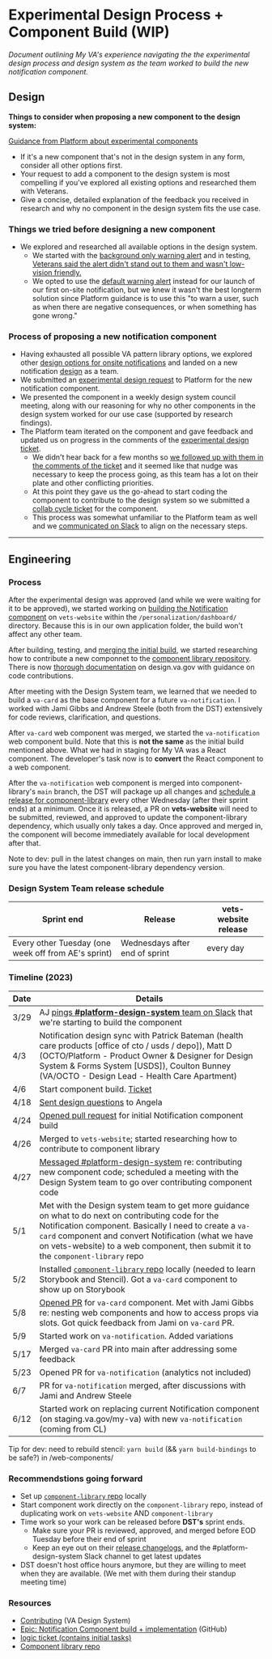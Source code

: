 # Experimental Design Process + Component Build (WIP)

_Document outlining My VA's experience navigating the the experimental design process and design system as the team worked to build the new notification component._

## Design

**Things to consider when proposing a new component to the design system:**

[Guidance from Platform about experimental components](https://design.va.gov/about/contributing-to-the-design-system/)

- If it's a new component that's not in the design system in any form, consider all other options first.
- Your request to add a component to the design system is most compelling if you've explored all existing options and researched them with Veterans.
- Give a concise, detailed explanation of the feedback you received in research and why no component in the design system fits the use case.

### Things we tried before designing a new component

- We explored and researched all available options in the design system.
  - We started with the [background only warning alert](https://design.va.gov/storybook/?path=/docs/components-va-alert--dismissable-background-only-icon#background-only-with-icon) and in testing, [Veterans said the alert didn't stand out to them and wasn't low-vision friendly.](https://github.com/department-of-veterans-affairs/va.gov-team/blob/master/products/identity-personalization/my-va/payment-history/discovery-and-research/user-research/findings.md#33-multiple-participants-commented-that-the-light-yellow-color-for-the-alert-did-not-stand-out-to-them-and-one-participant-stated-it-made-the-text-very-difficult-to-read)
  - We opted to use the [default warning alert](https://design.va.gov/components/alert#warning-alert) instead for our launch of our first on-site notification, but we knew it wasn't the best longterm solution since Platform guidance is to use this "to warn a user, such as when there are negative consequences, or when something has gone wrong."

### Process of proposing a new notification component

- Having exhausted all possible VA pattern library options, we explored other [design options for onsite notifications](https://www.sketch.com/s/9b0e6efc-423a-4354-9db3-ab2083d566c9/a/xrJ1EYV) and landed on a new notification [design](https://www.sketch.com/s/9b0e6efc-423a-4354-9db3-ab2083d566c9/a/ZOkzKM7) as a team.
- We submitted an [experimental design request](https://github.com/department-of-veterans-affairs/vets-design-system-documentation/issues/1181#issuecomment-1447073790) to Platform for the new notification component.
- We presented the component in a weekly design system council meeting, along with our reasoning for why no other components in the design system worked for our use case (supported by research findings).
- The Platform team iterated on the component and gave feedback and updated us on progress in the comments of the [experimental design ticket](https://github.com/department-of-veterans-affairs/vets-design-system-documentation/issues/1181#issuecomment-1447073790).
  - We didn't hear back for a few months so [we followed up with them in the comments of the ticket](https://github.com/department-of-veterans-affairs/vets-design-system-documentation/issues/1181) and it seemed like that nudge was necessary to keep the process going, as this team has a lot on their plate and other conflicting priorities.
  - At this point they gave us the go-ahead to start coding the component to contribute to the design system so we submitted a [collab cycle ticket](https://github.com/department-of-veterans-affairs/va.gov-team/issues/55405) for the component.
  - This process was somewhat unfamiliar to the Platform team as well and we [communicated on Slack](https://dsva.slack.com/archives/CBU0KDSB1/p1684524228447229) to align on the necessary steps.

---


## Engineering

### Process

After the experimental design was approved (and while we were waiting for it to be approved), we started working on [building the Notification component](https://github.com/department-of-veterans-affairs/va.gov-team/issues/48726) on `vets-website` within the `/personalization/dashboard/` directory. Because this is in our own application folder, the build won't affect any other team.

After building, testing, and [merging the initial build](https://github.com/department-of-veterans-affairs/vets-website/pull/24028), we started researching how to contribute a new componnet to the [component library repository](https://github.com/department-of-veterans-affairs/component-library). There is now [thorough documentation](https://design.va.gov/about/developers/contributing) on design.va.gov with guidance on code contributions.

After meeting with the Design System team, we learned that we needed to build a `va-card` as the base component for a future `va-notification`. I worked with Jami Gibbs and Andrew Steele (both from the DST) extensively for code reviews, clarification, and questions. 

After `va-card` web component was merged, we started the `va-notification` web component build. Note that this is **not the same** as the initial build mentioned above. What we had in staging for My VA was a React component. The developer's task now is to **convert** the React component to a web component.

After the `va-notification` web component is merged into component-library's `main` branch, the DST will package up all changes and [schedule a release for component-library](https://dsva.slack.com/archives/C01DBGX4P45/p1685981099310449?thread_ts=1685640394.418239&cid=C01DBGX4P45) every other Wednesday (after their sprint ends) at a minimum. Once it is released, a PR on **vets-website** will need to be submitted, reviewed, and approved to update the component-library dependency, which usually only takes a day. Once approved and merged in, the component will become immediately available for local development after that. 

Note to dev: pull in the latest changes on main, then run yarn install to make sure you have the latest component-library dependency version.

### Design System Team release schedule
| Sprint end | Release | vets-website release |
|--|--|--|
| Every other Tuesday (one week off from AE's sprint) | Wednesdays after end of sprint | every day |

### Timeline (2023)

| Date | Details |
|--|--|
| 3/29 | AJ [pings **#platform-design-system** team on Slack](https://dsva.slack.com/archives/C01DBGX4P45/p1680118181355759) that we're starting to build the component |
| 4/3 | Notification design sync with Patrick Bateman (health care products [office of cto / usds / depo]), Matt D (OCTO/Platform - Product Owner & Designer for Design System & Forms System [USDS]), Coulton Bunney (VA/OCTO - Design Lead - Health Care Apartment) |
| 4/6 | Start component build. [Ticket](https://github.com/department-of-veterans-affairs/va.gov-team/issues/48726) |
| 4/18 | [Sent design questions](https://dsva.slack.com/archives/C909ZG2BB/p1681842304304229) to Angela |
| 4/24 | [Opened pull request](https://github.com/department-of-veterans-affairs/vets-website/pull/24028) for initial Notification component build |
| 4/26 | Merged to `vets-website`; started researching how to contribute to component library |
| 4/27 | [Messaged #platform-design-system](https://dsva.slack.com/archives/C01DBGX4P45/p1682623983970319) re: contributing new component code; scheduled a meeting with the Design System team to go over contributing component code |
| 5/1 | Met with the Design system team to get more guidance on what to do next on contributing code for the Notification component. Basically I need to create a `va-card` component and convert Notification (what we have on vets-website) to a web component, then submit it to the `component-library` repo
| 5/2 | Installed [`component-library` repo](https://github.com/department-of-veterans-affairs/component-library) locally (needed to learn Storybook and Stencil). Got a `va-card` component to show up on Storybook
| 5/8 | [Opened PR](https://github.com/department-of-veterans-affairs/component-library/pull/695) for `va-card` component. Met with Jami Gibbs re: nesting web components and how to access props via slots. Got quick feedback from Jami on `va-card` PR. |
| 5/9 | Started work on `va-notification`. Added variations |
| 5/17 | Merged `va-card` PR into main after addressing some feedback |
| 5/23 | Opened PR for `va-notification` (analytics not included) |
| 6/7 | PR for `va-notification` merged, after discussions with Jami and Andrew Steele |
| 6/12 | Started work on replacing current Notification component (on staging.va.gov/my-va) with new `va-notification` (coming from CL) |

Tip for dev: need to rebuild stencil: `yarn build` (&& `yarn build-bindings` to be safe?) in /web-components/

### Recommendstions going forward
- Set up [`component-library` repo](https://github.com/department-of-veterans-affairs/component-library) locally
- Start component work directly on the `component-library` repo, instead of duplicating work on `vets-website` AND `component-library`
- Time work so your work can be released before **DST's** sprint ends.
  - Make sure your PR is reviewed, approved, and merged before EOD Tuesday before their end of sprint
  - Keep an eye out on their [release changelogs](https://github.com/department-of-veterans-affairs/component-library/releases), and the #platform-design-system Slack channel to get latest updates
- DST doesn't host office hours anymore, but they are willing to meet when they are available. (We met with them during their standup meeting time)
 
### Resources
- [Contributing](https://design.va.gov/about/developers/contributing) (VA Design System)
- [Epic: Notification Component build + implementation](https://github.com/department-of-veterans-affairs/va.gov-team/issues/59398) (GitHub)
- [logic ticket (contains initial tasks)](https://github.com/department-of-veterans-affairs/va.gov-team/issues/56767)
- [Component library repo](https://github.com/department-of-veterans-affairs/component-library)

